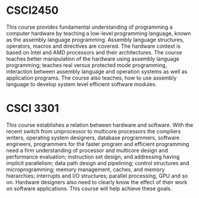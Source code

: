 # CSCI2450
This course provides fundamental understanding of programming a
computer hardware by teaching a low-level programming language, known
as the assembly language programming. Assembly language structures,
operators, macros and directives are covered. The hardware context is
based on Intel and AMD processors and their architectures. The course
teaches better manipulation of the hardware using assembly language
programming; teaches real versus protected mode programming,
interaction between assembly language and operation systems as well as
application programs. The course also teaches, how to use assembly
language to develop system level efficient software modules. 

# CSCI 3301
This course establishes a relation between hardware and software. With the recent switch from uniprocessor to multicore processors the compliers writers, operating system designers, database programmers, software
engineers, programmers for the faster program and efficient programming need a firm understanding of processor and multicore design and performance evaluation; instruction set design, and addressing having implicit parallelism; data path design and pipelining; control structures and microprogramming; memory management, caches, and memory hierarchies; interrupts and I/O structures; parallel processing, GPU and so on. Hardware designers also need to clearly know the effect of their work on software applications. This course will help achieve these goals.
